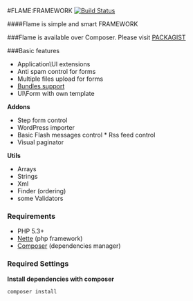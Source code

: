 #FLAME:FRAMEWORK [![Build Status](https://travis-ci.org/flame-org/Framework.png?branch=master)](https://travis-ci.org/flame-org/Framework)

####Flame is simple and smart FRAMEWORK

###Flame is available over Composer. Please visit [PACKAGIST](http://packagist.org/packages/flame/framework)

###Basic features
* Application\UI extensions
* Anti spam control for forms
* Multiple files upload for forms
* [Bundles support](https://github.com/flame-org/Bundles)
* UI\Form with own template

**Addons**
* Step form control
* WordPress importer
* Basic Flash messages control
* Rss feed control
* Visual paginator

**Utils**
* Arrays
* Strings
* Xml
* Finder (ordering)
* some Validators


### Requirements
* PHP 5.3+
* [Nette](http://nette.org/) (php framework)
* [Composer](http://getcomposer.org/) (dependencies manager)

### Required Settings
**Install dependencies with composer**

	composer install